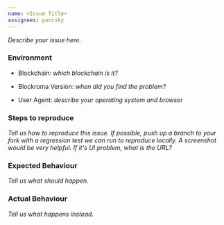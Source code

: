 ```yaml
---
name: <Issue Title>
assignees: puncsky
---
```


*Describe your issue here.*

### Environment

* Blockchain: *which blockchain is it?*

* Blockroma Version: *when did you find the problem?*

* User Agent: *describe your operating system and browser*

### Steps to reproduce

*Tell us how to reproduce this issue. If possible, push up a branch to your fork with a regression test we can run to reproduce locally. A screenshot would be very helpful. If it's UI problem, what is the URL?*

### Expected Behaviour

*Tell us what should happen.*

### Actual Behaviour

*Tell us what happens instead.*
